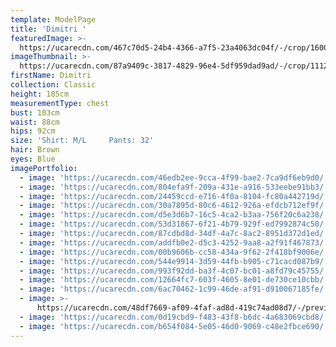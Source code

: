 ```yaml
---
template: ModelPage
title: 'Dimitri '
featuredImage: >-
  https://ucarecdn.com/467c70d5-24b4-4366-a7f5-23a4063dc04f/-/crop/1600x813/0,0/-/preview/
imageThumbnail: >-
  https://ucarecdn.com/87a9409c-3817-4829-96e4-5df959dad9ad/-/crop/1112x1728/307,60/-/preview/
firstName: Dimitri
collection: Classic
height: 185cm
measurementType: chest
bust: 103cm
waist: 88cm
hips: 92cm
size: 'Shirt: M/L     Pants: 32'
hair: Brown
eyes: Blue
imagePortfolio:
  - image: 'https://ucarecdn.com/46edb2ee-9cca-4f99-bae2-7ca9df6eb9d0/'
  - image: 'https://ucarecdn.com/804efa9f-209a-431e-a916-533eebe91bb3/'
  - image: 'https://ucarecdn.com/24459ccd-e716-4f0a-8104-fc80a442719d/'
  - image: 'https://ucarecdn.com/30a7895d-80c6-4612-926a-efdcb712ef9f/'
  - image: 'https://ucarecdn.com/d5e3d6b7-16c5-4ca2-b3aa-756f20c6a238/'
  - image: 'https://ucarecdn.com/53d31867-6f21-4b79-929f-ed7992874c50/'
  - image: 'https://ucarecdn.com/87cdbd8d-34df-4a7c-8ac2-8951d372d1ed/'
  - image: 'https://ucarecdn.com/addfb0e2-d5c3-4252-9aa8-a2f91f467873/'
  - image: 'https://ucarecdn.com/00b9606b-cc58-434a-9f62-2f418bf9006e/'
  - image: 'https://ucarecdn.com/544e9914-3d59-44fb-b905-c71cacd087b9/'
  - image: 'https://ucarecdn.com/993f92dd-ba3f-4c07-bc01-a8fd79c45755/'
  - image: 'https://ucarecdn.com/12664fc7-603f-4605-8e01-de730ce10cbb/'
  - image: 'https://ucarecdn.com/6ac70462-1c99-46de-af91-d910067185fe/'
  - image: >-
      https://ucarecdn.com/48df7669-af09-4faf-ad8d-419c74ad08d7/-/preview/-/rotate/90/
  - image: 'https://ucarecdn.com/0d19cbd9-f483-43f8-b6dc-4a683069cbd8/'
  - image: 'https://ucarecdn.com/b654f084-5e05-46d0-9069-c48e2fbce690/'
---
```


